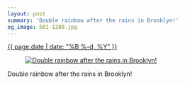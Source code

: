 ```yaml
---
layout: post
summary: 'Double rainbow after the rains in Brooklyn!'
og_image: 501-1280.jpg
---
```


<div class="post">
 <time>
  <a href="/501">
   {{ page.date | date: "%B %-d, %Y" }}
  </a>
 </time>
 <a href="/501">
  <figure data-taken="6/7/2016">
   <img alt="Double rainbow after the rains in Brooklyn!" sizes="(min-width: 700px) 50vw, calc(100vw - 2rem)" src="{{ site.assets_url }}/501-640.jpg" srcset="{{ site.assets_url }}/501-1280.jpg 1280w, {{ site.assets_url }}/501-960.jpg 960w, {{ site.assets_url }}/501-640.jpg 640w, {{ site.assets_url }}/501-320.jpg 320w"/>
  </figure>
 </a>
 <span>
  Double rainbow after the rains in Brooklyn!
 </span>
</div>
